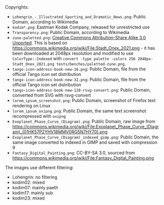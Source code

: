Copyrights:

* `Lohengrin_-_Illustrated_Sporting_and_Dramatic_News.png`: Public Domain, according to Wikimedia
* `kodim*.png`: Eastman Kodak Company, released for unrestricted use
* `Transparency.png`: Public Domain, according to Wikimedia
* `zune-paletted.png`:
  [Creative Commons Attribution-Share Alike 3.0 Unported](https://creativecommons.org/licenses/by-sa/3.0/deed.en).  This is based on
  https://commons.wikimedia.org/wiki/File:Stadt_Onex_2021.png - it has been
  downloaded at 2048px resolution and modified to use `ColorType::Indexed` with
  `convert -type palette -colors 256 2048px-Stadt_Onex_2021.png
  tests/benches/paletted-zune.png`.
* `tango-icon-address-book-new-16.png`: Public Domain, file from the official Tango icon set distribution
* `tango-icon-address-book-new-32.png`: Public Domain, file from the official Tango icon set distribution
* `tango-icon-address-book-new-128-rsvg-convert.png`: Public Domain, converted from SVG with rsvg-convert
* `lorem_ipsum_screenshot.png`: Public Domain, screenshot of Firefox text rendering on Linux
* `lorem_ipsum_oxipng.png`: Public Domain, the same text screenshot recompressed with `oxipng`
* `Exoplanet_Phase_Curve_(Diagram).png`: Public Domain, raw image from <https://commons.wikimedia.org/wiki/File:Exoplanet_Phase_Curve_(Diagram)_(01HK57P2YHV18MMV0RG5N7HY70).png>
* `Exoplanet_Phase_Curve_(Diagram)_indexed_gimp.png`: Public Domain, the same image converted to indexed in GIMP and saved with compression 9
* `Fantasy_Digital_Painting.png`: CC-BY-SA 3.0, sourced from <https://commons.wikimedia.org/wiki/File:Fantasy_Digital_Painting.png>

The images use different filtering:

* Lohengrin: no filtering
* kodim02: mixed
* kodim07: mainly paeth
* kodim17: mainly sub
* kodim23: mixed
